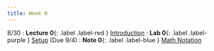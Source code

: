 ```yaml
---
title: Week 0
---
```


8/30
: **Lecture 0**{: .label .label-red } [Introduction](https://docs.google.com/presentation/d/1T-uya19XGRUXPIEuoQvY48g92J0GbQVw_5oUcaDjDZc/edit?usp=sharing)
: **Lab 0**{: .label .label-purple } [Setup](https://lab.codebreakingatcal.org/hub/user-redirect/git-pull?repo=https%3A%2F%2Fgithub.com%2FCodebreakingAtCal%2FCodebreakingLabs&urlpath=tree%2FCodebreakingLabs%2FLab0%2Flab00.ipynb&branch=master) (Due 9/4)
: **Note 0**{: .label .label-blue } [Math Notation](https://codebreakingatcal.org/assets/notes/note0.pdf)
